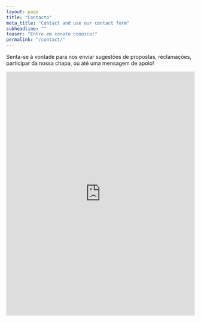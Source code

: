 ```yaml
---
layout: page
title: "Contacto"
meta_title: "Contact and use our contact form"
subheadline: ""
teaser: "Entre em conato conosco!"
permalink: "/contact/"
---
```

Senta-se à vontade para nos enviar sugestões de propostas, reclamações, participar da nossa chapa, ou até uma mensagem de apoio!

<div class="panel">
<iframe width="100%" height="650" frameborder="0" scrolling="no" src="https://rtguariento.wufoo.com/forms/entre-em-contato-com-dialoga-apg/"></iframe>
</div>



 [1]: http://www.wufoo.com/
